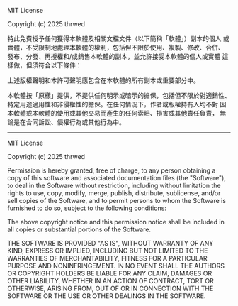 MIT License

Copyright (c) 2025 thrwed

特此免費授予任何獲得本軟體及相關文檔文件（以下簡稱「軟體」）副本的個人
或實體，不受限制地處理本軟體的權利，包括但不限於使用、複製、修改、合併、
發布、分發、再授權和/或銷售本軟體的副本，並允許接受本軟體的個人或實體
這樣做，但須符合以下條件：

上述版權聲明和本許可聲明應包含在本軟體的所有副本或重要部分中。

本軟體按「原樣」提供，不提供任何明示或暗示的擔保，包括但不限於對適銷性、
特定用途適用性和非侵權性的擔保。在任何情況下，作者或版權持有人均不對
因本軟體或本軟體的使用或其他交易而產生的任何索賠、損害或其他責任負責，
無論是在合同訴訟、侵權行為或其他行為中。

---

MIT License

Copyright (c) 2025 thrwed

Permission is hereby granted, free of charge, to any person obtaining a copy
of this software and associated documentation files (the "Software"), to deal
in the Software without restriction, including without limitation the rights
to use, copy, modify, merge, publish, distribute, sublicense, and/or sell
copies of the Software, and to permit persons to whom the Software is
furnished to do so, subject to the following conditions:

The above copyright notice and this permission notice shall be included in all
copies or substantial portions of the Software.

THE SOFTWARE IS PROVIDED "AS IS", WITHOUT WARRANTY OF ANY KIND, EXPRESS OR
IMPLIED, INCLUDING BUT NOT LIMITED TO THE WARRANTIES OF MERCHANTABILITY,
FITNESS FOR A PARTICULAR PURPOSE AND NONINFRINGEMENT. IN NO EVENT SHALL THE
AUTHORS OR COPYRIGHT HOLDERS BE LIABLE FOR ANY CLAIM, DAMAGES OR OTHER
LIABILITY, WHETHER IN AN ACTION OF CONTRACT, TORT OR OTHERWISE, ARISING FROM,
OUT OF OR IN CONNECTION WITH THE SOFTWARE OR THE USE OR OTHER DEALINGS IN THE
SOFTWARE.
